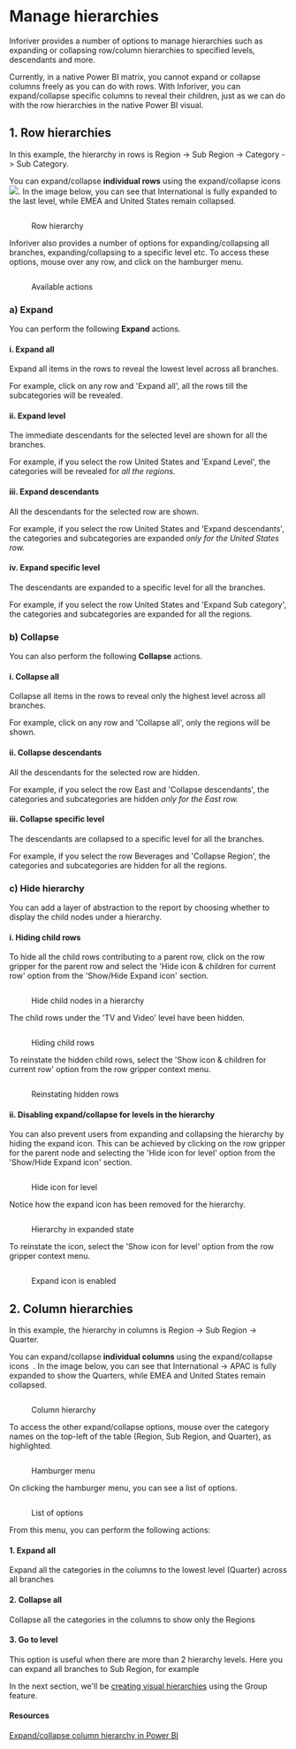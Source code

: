 # Manage hierarchies

Inforiver provides a number of options to manage hierarchies such as expanding or collapsing row/column hierarchies to specified levels, descendants and more.&#x20;

Currently, in a native Power BI matrix, you cannot expand or collapse columns freely as you can do with rows. With Inforiver, you can expand/collapse specific columns to reveal their children, just as we can do with the row hierarchies in the native Power BI visual.

## 1. Row hierarchies

In this example, the hierarchy in rows is Region -> Sub Region -> Category -> Sub Category.

You can expand/collapse **individual rows** using the expand/collapse icons![](<../../.gitbook/assets/image (2) (3).png>). In the image below, you can see that International is fully expanded to the last level, while EMEA and United States remain collapsed.&#x20;

<figure><img src="../../.gitbook/assets/RowHierarchy.png" alt=""><figcaption><p>Row hierarchy</p></figcaption></figure>

Inforiver also provides a number of options for expanding/collapsing all branches, expanding/collapsing to a specific level etc. To access these options, mouse over any row, and click on the hamburger menu.&#x20;

<figure><img src="../../.gitbook/assets/List of Options.png" alt=""><figcaption><p>Available actions</p></figcaption></figure>

### a) Expand

You can perform the following **Expand** actions.

#### i. **Expand all**&#x20;

Expand all items in the rows to reveal the lowest level across all branches.

For example, click on any row and 'Expand all', all the rows till the subcategories will be revealed.

#### ii. **Expand level**&#x20;

The immediate descendants for the selected level are shown for all the branches.&#x20;

For example, if you select the row United States and 'Expand Level', the categories will be revealed for _all the regions._

#### iii. **Expand descendants**&#x20;

All the descendants for the selected row are shown.&#x20;

For example, if you select the row United States and 'Expand descendants', the categories and subcategories are expanded _only for the United States row._

#### iv. **Expand specific level**&#x20;

The descendants are expanded to a specific level for all the branches.&#x20;

For example, if you select the row United States and 'Expand Sub category', the categories and subcategories are expanded for all the regions.

### b) Collapse

You can also perform the following **Collapse** actions.

#### i. **Collapse all**&#x20;

Collapse all items in the rows to reveal only the highest level across all branches.

For example, click on any row and 'Collapse all', only the regions will be shown.

#### ii. **Collapse descendants**&#x20;

All the descendants for the selected row are hidden.&#x20;

For example, if you select the row East and 'Collapse descendants', the categories and subcategories are hidden _only for the East row._

#### iii. **Collapse specific level**&#x20;

The descendants are collapsed to a specific level for all the branches.&#x20;

For example, if you select the row Beverages and 'Collapse Region', the categories and subcategories are hidden for all the regions.

### c) Hide hierarchy

You can add a layer of abstraction to the report by choosing whether to display the child nodes under a hierarchy.

#### i. Hiding child rows

To hide all the child rows contributing to a parent row, click on the row gripper for the parent row and select the 'Hide icon & children for current row' option from the 'Show/Hide Expand icon' section.

<figure><img src="../../.gitbook/assets/image (117) (1).png" alt=""><figcaption><p>Hide child nodes in a hierarchy</p></figcaption></figure>

The child rows under the 'TV and Video' level have been hidden.

<figure><img src="../../.gitbook/assets/image (118) (1).png" alt=""><figcaption><p>Hiding child rows</p></figcaption></figure>

To reinstate the hidden child rows, select the 'Show icon & children for current row' option from the row gripper context menu.

<figure><img src="../../.gitbook/assets/image (119) (1).png" alt=""><figcaption><p>Reinstating hidden rows</p></figcaption></figure>

#### ii. Disabling expand/collapse for levels in the hierarchy

You can also prevent users from expanding and collapsing the hierarchy by hiding the expand icon. This can be achieved by clicking on the row gripper for the parent node and selecting the 'Hide icon for level' option from the 'Show/Hide Expand icon' section.

<figure><img src="../../.gitbook/assets/image (120) (1).png" alt=""><figcaption><p>Hide icon for level</p></figcaption></figure>

Notice how the expand icon has been removed for the hierarchy.

<figure><img src="../../.gitbook/assets/image (121) (1).png" alt=""><figcaption><p>Hierarchy in expanded state</p></figcaption></figure>

To reinstate the icon, select the 'Show icon for level' option from the row gripper context menu.

<figure><img src="../../.gitbook/assets/image (122) (1).png" alt=""><figcaption><p>Expand icon is enabled</p></figcaption></figure>

## 2. Column hierarchies

In this example, the hierarchy in columns is Region -> Sub Region -> Quarter.

You can expand/collapse **individual columns** using the expand/collapse icons <img src="../../.gitbook/assets/image (17) (2) (1).png" alt="" data-size="line"> . In the image below, you can see that International -> APAC is fully expanded to show the Quarters, while EMEA and United States remain collapsed.&#x20;

<figure><img src="../../.gitbook/assets/ColumnHierarchy.png" alt=""><figcaption><p>Column hierarchy</p></figcaption></figure>

To access the other expand/collapse options, mouse over the category names on the top-left of the table (Region, Sub Region, and Quarter), as highlighted.

<figure><img src="../../.gitbook/assets/Hamburger MenuC.png" alt=""><figcaption><p>Hamburger menu</p></figcaption></figure>

On clicking the hamburger menu, you can see a list of options.

<figure><img src="../../.gitbook/assets/List of OptionsC.png" alt=""><figcaption><p>List of options</p></figcaption></figure>

From this menu, you can perform the following actions:

#### **1. Expand all**&#x20;

Expand all the categories in the columns to the lowest level (Quarter) across all branches

#### **2. Collapse all**&#x20;

Collapse all the categories in the columns to show only the Regions

#### **3. Go to level**&#x20;

This option is useful when there are more than 2 hierarchy levels. Here you can expand all branches to Sub Region, for example

In the next section, we'll be [creating visual hierarchies](create-visual-hierarchies.md) using the Group feature.

#### Resources

[Expand/collapse column hierarchy in Power BI](https://inforiver.com/blog/feature-highlights/expand-collapse-column-hierarchy-in-power-bi/)

